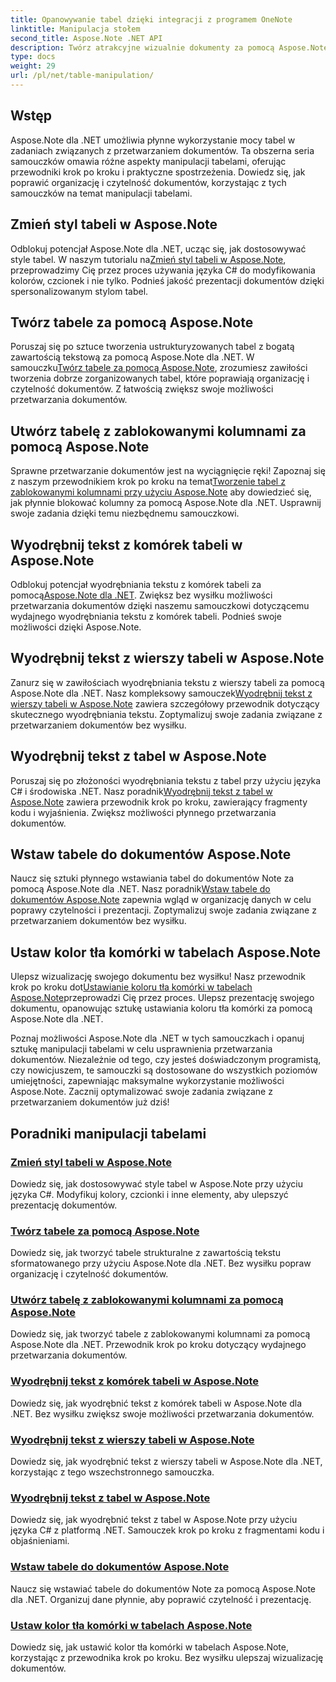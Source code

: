 ```yaml
---
title: Opanowywanie tabel dzięki integracji z programem OneNote
linktitle: Manipulacja stołem
second_title: Aspose.Note .NET API
description: Twórz atrakcyjne wizualnie dokumenty za pomocą Aspose.Note dla .NET! Zapoznaj się z samouczkami dotyczącymi manipulacji tabelami — zmieniaj style, twórz tabele, wyodrębniaj tekst i nie tylko.
type: docs
weight: 29
url: /pl/net/table-manipulation/
---
```


## Wstęp

Aspose.Note dla .NET umożliwia płynne wykorzystanie mocy tabel w zadaniach związanych z przetwarzaniem dokumentów. Ta obszerna seria samouczków omawia różne aspekty manipulacji tabelami, oferując przewodniki krok po kroku i praktyczne spostrzeżenia. Dowiedz się, jak poprawić organizację i czytelność dokumentów, korzystając z tych samouczków na temat manipulacji tabelami.

## Zmień styl tabeli w Aspose.Note

 Odblokuj potencjał Aspose.Note dla .NET, ucząc się, jak dostosowywać style tabel. W naszym tutorialu na[Zmień styl tabeli w Aspose.Note](./change-table-style/), przeprowadzimy Cię przez proces używania języka C# do modyfikowania kolorów, czcionek i nie tylko. Podnieś jakość prezentacji dokumentów dzięki spersonalizowanym stylom tabel.

## Twórz tabele za pomocą Aspose.Note

 Poruszaj się po sztuce tworzenia ustrukturyzowanych tabel z bogatą zawartością tekstową za pomocą Aspose.Note dla .NET. W samouczku[Twórz tabele za pomocą Aspose.Note](./compose-tables/), zrozumiesz zawiłości tworzenia dobrze zorganizowanych tabel, które poprawiają organizację i czytelność dokumentów. Z łatwością zwiększ swoje możliwości przetwarzania dokumentów.

## Utwórz tabelę z zablokowanymi kolumnami za pomocą Aspose.Note

 Sprawne przetwarzanie dokumentów jest na wyciągnięcie ręki! Zapoznaj się z naszym przewodnikiem krok po kroku na temat[Tworzenie tabel z zablokowanymi kolumnami przy użyciu Aspose.Note](./create-table-locked-columns/) aby dowiedzieć się, jak płynnie blokować kolumny za pomocą Aspose.Note dla .NET. Usprawnij swoje zadania dzięki temu niezbędnemu samouczkowi.

## Wyodrębnij tekst z komórek tabeli w Aspose.Note

 Odblokuj potencjał wyodrębniania tekstu z komórek tabeli za pomocą[Aspose.Note dla .NET](./extract-text-cell/). Zwiększ bez wysiłku możliwości przetwarzania dokumentów dzięki naszemu samouczkowi dotyczącemu wydajnego wyodrębniania tekstu z komórek tabeli. Podnieś swoje możliwości dzięki Aspose.Note.

## Wyodrębnij tekst z wierszy tabeli w Aspose.Note

Zanurz się w zawiłościach wyodrębniania tekstu z wierszy tabeli za pomocą Aspose.Note dla .NET. Nasz kompleksowy samouczek[Wyodrębnij tekst z wierszy tabeli w Aspose.Note](./extract-text-row/) zawiera szczegółowy przewodnik dotyczący skutecznego wyodrębniania tekstu. Zoptymalizuj swoje zadania związane z przetwarzaniem dokumentów bez wysiłku.

## Wyodrębnij tekst z tabel w Aspose.Note

 Poruszaj się po złożoności wyodrębniania tekstu z tabel przy użyciu języka C# i środowiska .NET. Nasz poradnik[Wyodrębnij tekst z tabel w Aspose.Note](./extract-text-table/) zawiera przewodnik krok po kroku, zawierający fragmenty kodu i wyjaśnienia. Zwiększ możliwości płynnego przetwarzania dokumentów.

## Wstaw tabele do dokumentów Aspose.Note

 Naucz się sztuki płynnego wstawiania tabel do dokumentów Note za pomocą Aspose.Note dla .NET. Nasz poradnik[Wstaw tabele do dokumentów Aspose.Note](./insert-tables/) zapewnia wgląd w organizację danych w celu poprawy czytelności i prezentacji. Zoptymalizuj swoje zadania związane z przetwarzaniem dokumentów bez wysiłku.

## Ustaw kolor tła komórki w tabelach Aspose.Note

 Ulepsz wizualizację swojego dokumentu bez wysiłku! Nasz przewodnik krok po kroku dot[Ustawianie koloru tła komórki w tabelach Aspose.Note](./set-cell-background-color/)przeprowadzi Cię przez proces. Ulepsz prezentację swojego dokumentu, opanowując sztukę ustawiania koloru tła komórki za pomocą Aspose.Note dla .NET.

Poznaj możliwości Aspose.Note dla .NET w tych samouczkach i opanuj sztukę manipulacji tabelami w celu usprawnienia przetwarzania dokumentów. Niezależnie od tego, czy jesteś doświadczonym programistą, czy nowicjuszem, te samouczki są dostosowane do wszystkich poziomów umiejętności, zapewniając maksymalne wykorzystanie możliwości Aspose.Note. Zacznij optymalizować swoje zadania związane z przetwarzaniem dokumentów już dziś!
## Poradniki manipulacji tabelami
### [Zmień styl tabeli w Aspose.Note](./change-table-style/)
Dowiedz się, jak dostosowywać style tabel w Aspose.Note przy użyciu języka C#. Modyfikuj kolory, czcionki i inne elementy, aby ulepszyć prezentację dokumentów.
### [Twórz tabele za pomocą Aspose.Note](./compose-tables/)
Dowiedz się, jak tworzyć tabele strukturalne z zawartością tekstu sformatowanego przy użyciu Aspose.Note dla .NET. Bez wysiłku popraw organizację i czytelność dokumentów.
### [Utwórz tabelę z zablokowanymi kolumnami za pomocą Aspose.Note](./create-table-locked-columns/)
Dowiedz się, jak tworzyć tabele z zablokowanymi kolumnami za pomocą Aspose.Note dla .NET. Przewodnik krok po kroku dotyczący wydajnego przetwarzania dokumentów.
### [Wyodrębnij tekst z komórek tabeli w Aspose.Note](./extract-text-cell/)
Dowiedz się, jak wyodrębnić tekst z komórek tabeli w Aspose.Note dla .NET. Bez wysiłku zwiększ swoje możliwości przetwarzania dokumentów.
### [Wyodrębnij tekst z wierszy tabeli w Aspose.Note](./extract-text-row/)
Dowiedz się, jak wyodrębnić tekst z wierszy tabeli w Aspose.Note dla .NET, korzystając z tego wszechstronnego samouczka.
### [Wyodrębnij tekst z tabel w Aspose.Note](./extract-text-table/)
Dowiedz się, jak wyodrębnić tekst z tabel w Aspose.Note przy użyciu języka C# z platformą .NET. Samouczek krok po kroku z fragmentami kodu i objaśnieniami.
### [Wstaw tabele do dokumentów Aspose.Note](./insert-tables/)
Naucz się wstawiać tabele do dokumentów Note za pomocą Aspose.Note dla .NET. Organizuj dane płynnie, aby poprawić czytelność i prezentację.
### [Ustaw kolor tła komórki w tabelach Aspose.Note](./set-cell-background-color/)
Dowiedz się, jak ustawić kolor tła komórki w tabelach Aspose.Note, korzystając z przewodnika krok po kroku. Bez wysiłku ulepszaj wizualizację dokumentów.